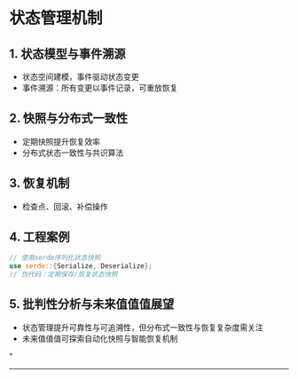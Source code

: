﻿# 状态管理机制

## 1. 状态模型与事件溯源

- 状态空间建模，事件驱动状态变更
- 事件溯源：所有变更以事件记录，可重放恢复

## 2. 快照与分布式一致性

- 定期快照提升恢复效率
- 分布式状态一致性与共识算法

## 3. 恢复机制

- 检查点、回滚、补偿操作

## 4. 工程案例

```rust
// 使用serde序列化状态快照
use serde::{Serialize, Deserialize};
// 伪代码：定期保存/恢复状态快照
```

## 5. 批判性分析与未来值值值展望

- 状态管理提升可靠性与可追溯性，但分布式一致性与恢复复杂度需关注
- 未来值值值可探索自动化快照与智能恢复机制

"

---

